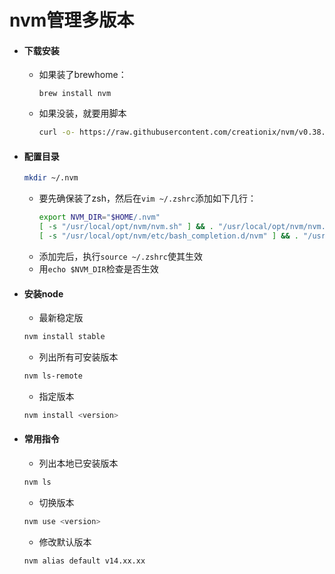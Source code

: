 # nvm管理多版本

- #### 下载安装

    - 如果装了brewhome：
        ```
        brew install nvm
        ```
    - 如果没装，就要用脚本
        ```bash
        curl -o- https://raw.githubusercontent.com/creationix/nvm/v0.38.0/install.sh | bash
        ```

- #### 配置目录

    ```bash
    mkdir ~/.nvm
    ```
    - 要先确保装了zsh，然后在`vim ~/.zshrc`添加如下几行：
        ```bash
        export NVM_DIR="$HOME/.nvm"
        [ -s "/usr/local/opt/nvm/nvm.sh" ] && . "/usr/local/opt/nvm/nvm.sh"
        [ -s "/usr/local/opt/nvm/etc/bash_completion.d/nvm" ] && . "/usr/local/opt/nvm/etc/bash_completion.d/nvm"
        ```
    - 添加完后，执行`source ~/.zshrc`使其生效
    - 用`echo $NVM_DIR`检查是否生效


- #### 安装node

    - 最新稳定版
    ```bash
    nvm install stable
    ```
    
    - 列出所有可安装版本
    ```bash
    nvm ls-remote
    ```
    
    - 指定版本
    ```bash
    nvm install <version> 
    ```
    
- #### 常用指令
    
    - 列出本地已安装版本
    ```bash
    nvm ls
    ```
    
    - 切换版本
    ```bash
    nvm use <version>
    ```
    
    - 修改默认版本
    ```bash
    nvm alias default v14.xx.xx
    ```


